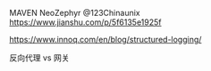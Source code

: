 MAVEN
NeoZephyr
@123Chinaunix
https://www.jianshu.com/p/5f6135e1925f


https://www.innoq.com/en/blog/structured-logging/

反向代理 vs 网关
